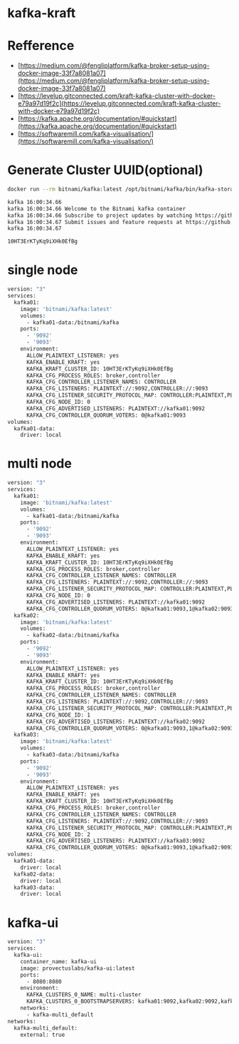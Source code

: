 # kafka-kraft

# Refference

- [https://medium.com/@fengliplatform/kafka-broker-setup-using-docker-image-33f7a8081a07](https://medium.com/@fengliplatform/kafka-broker-setup-using-docker-image-33f7a8081a07)
- [https://levelup.gitconnected.com/kraft-kafka-cluster-with-docker-e79a97d19f2c](https://levelup.gitconnected.com/kraft-kafka-cluster-with-docker-e79a97d19f2c)
- [https://kafka.apache.org/documentation/#quickstart](https://kafka.apache.org/documentation/#quickstart)
- [https://softwaremill.com/kafka-visualisation/](https://softwaremill.com/kafka-visualisation/)

# Generate Cluster UUID(optional)

```bash
docker run --rm bitnami/kafka:latest /opt/bitnami/kafka/bin/kafka-storage.sh random-uuid
```

```bash
kafka 16:00:34.66
kafka 16:00:34.66 Welcome to the Bitnami kafka container
kafka 16:00:34.66 Subscribe to project updates by watching https://github.com/bitnami/containers
kafka 16:00:34.67 Submit issues and feature requests at https://github.com/bitnami/containers/issues
kafka 16:00:34.67

10HT3ErKTyKq9iXHk0EfBg
```

# single node

```bash
version: "3"
services:
  kafka01:
    image: 'bitnami/kafka:latest'
    volumes:
      - kafka01-data:/bitnami/kafka
    ports:
      - '9092'
      - '9093'
    environment:
      ALLOW_PLAINTEXT_LISTENER: yes
      KAFKA_ENABLE_KRAFT: yes
      KAFKA_KRAFT_CLUSTER_ID: 10HT3ErKTyKq9iXHk0EfBg
      KAFKA_CFG_PROCESS_ROLES: broker,controller
      KAFKA_CFG_CONTROLLER_LISTENER_NAMES: CONTROLLER
      KAFKA_CFG_LISTENERS: PLAINTEXT://:9092,CONTROLLER://:9093
      KAFKA_CFG_LISTENER_SECURITY_PROTOCOL_MAP: CONTROLLER:PLAINTEXT,PLAINTEXT:PLAINTEXT
      KAFKA_CFG_NODE_ID: 0
      KAFKA_CFG_ADVERTISED_LISTENERS: PLAINTEXT://kafka01:9092
      KAFKA_CFG_CONTROLLER_QUORUM_VOTERS: 0@kafka01:9093
volumes:
  kafka01-data:
    driver: local
```

# multi node

```bash
version: "3"
services:
  kafka01:
    image: 'bitnami/kafka:latest'
    volumes:
      - kafka01-data:/bitnami/kafka
    ports:
      - '9092'
      - '9093'
    environment:
      ALLOW_PLAINTEXT_LISTENER: yes
      KAFKA_ENABLE_KRAFT: yes
      KAFKA_KRAFT_CLUSTER_ID: 10HT3ErKTyKq9iXHk0EfBg
      KAFKA_CFG_PROCESS_ROLES: broker,controller
      KAFKA_CFG_CONTROLLER_LISTENER_NAMES: CONTROLLER
      KAFKA_CFG_LISTENERS: PLAINTEXT://:9092,CONTROLLER://:9093
      KAFKA_CFG_LISTENER_SECURITY_PROTOCOL_MAP: CONTROLLER:PLAINTEXT,PLAINTEXT:PLAINTEXT
      KAFKA_CFG_NODE_ID: 0
      KAFKA_CFG_ADVERTISED_LISTENERS: PLAINTEXT://kafka01:9092
      KAFKA_CFG_CONTROLLER_QUORUM_VOTERS: 0@kafka01:9093,1@kafka02:9093,2@kafka03:9093
  kafka02:
    image: 'bitnami/kafka:latest'
    volumes:
      - kafka02-data:/bitnami/kafka
    ports:
      - '9092'
      - '9093'
    environment:
      ALLOW_PLAINTEXT_LISTENER: yes
      KAFKA_ENABLE_KRAFT: yes
      KAFKA_KRAFT_CLUSTER_ID: 10HT3ErKTyKq9iXHk0EfBg
      KAFKA_CFG_PROCESS_ROLES: broker,controller
      KAFKA_CFG_CONTROLLER_LISTENER_NAMES: CONTROLLER
      KAFKA_CFG_LISTENERS: PLAINTEXT://:9092,CONTROLLER://:9093
      KAFKA_CFG_LISTENER_SECURITY_PROTOCOL_MAP: CONTROLLER:PLAINTEXT,PLAINTEXT:PLAINTEXT
      KAFKA_CFG_NODE_ID: 1
      KAFKA_CFG_ADVERTISED_LISTENERS: PLAINTEXT://kafka02:9092
      KAFKA_CFG_CONTROLLER_QUORUM_VOTERS: 0@kafka01:9093,1@kafka02:9093,2@kafka03:9093
  kafka03:
    image: 'bitnami/kafka:latest'
    volumes:
      - kafka03-data:/bitnami/kafka
    ports:
      - '9092'
      - '9093'
    environment:
      ALLOW_PLAINTEXT_LISTENER: yes
      KAFKA_ENABLE_KRAFT: yes
      KAFKA_KRAFT_CLUSTER_ID: 10HT3ErKTyKq9iXHk0EfBg
      KAFKA_CFG_PROCESS_ROLES: broker,controller
      KAFKA_CFG_CONTROLLER_LISTENER_NAMES: CONTROLLER
      KAFKA_CFG_LISTENERS: PLAINTEXT://:9092,CONTROLLER://:9093
      KAFKA_CFG_LISTENER_SECURITY_PROTOCOL_MAP: CONTROLLER:PLAINTEXT,PLAINTEXT:PLAINTEXT
      KAFKA_CFG_NODE_ID: 2
      KAFKA_CFG_ADVERTISED_LISTENERS: PLAINTEXT://kafka03:9092
      KAFKA_CFG_CONTROLLER_QUORUM_VOTERS: 0@kafka01:9093,1@kafka02:9093,2@kafka03:9093
volumes:
  kafka01-data:
    driver: local
  kafka02-data:
    driver: local
  kafka03-data:
    driver: local
```

# kafka-ui

```bash
version: "3"
services:
  kafka-ui:
    container_name: kafka-ui
    image: provectuslabs/kafka-ui:latest
    ports:
      - 8080:8080
    environment:
      KAFKA_CLUSTERS_0_NAME: multi-cluster
      KAFKA_CLUSTERS_0_BOOTSTRAPSERVERS: kafka01:9092,kafka02:9092,kafka03:9092
    networks:
      - kafka-multi_default
networks:
  kafka-multi_default:
    external: true
```

